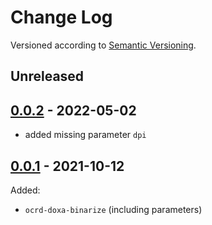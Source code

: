 # Change Log

Versioned according to [Semantic Versioning](http://semver.org/).

## Unreleased

## [0.0.2] - 2022-05-02

  * added missing parameter `dpi`

## [0.0.1] - 2021-10-12

Added:

  * `ocrd-doxa-binarize` (including parameters)

[0.0.2]: ../../compare/v0.0.1...v0.0.2
[0.0.1]: ../../compare/HEAD...v0.0.1
